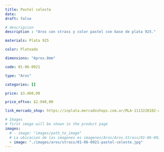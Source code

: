 ```yaml
---
title: Pastel celeste
date: 
draft: false

# descripcion
description : "Aros con strass y color pastel con base de plata 925."

materials: Plata 925

color: Plateado

dimensions: "Aprox.8mm"

code: 01-06-0921

type: "Aros"

categories: []

price: $3.460,00

price_eftvo: $2.940,00

link_mercado_shop: https://inplata.mercadoshops.com.ar/MLA-1113228102-aros-plata-925-pastel-celeste-_JM

# Images
# first image will be shown in the product page
images:
  # - image: "images/path_to_image"
  # La ubicacion de las imagenes es imagenes/Aros/Aros.Strass/01-06-0921-pastel-celeste
  - image: "./images/aros/strass/01-06-0921-pastel-celeste.jpg"
---
```

